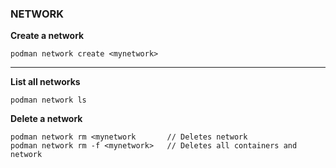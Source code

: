 ### NETWORK
**Create a network**
```
podman network create <mynetwork>
```
---
**List all networks**
```
podman network ls
```
**Delete a network**
```
podman network rm <mynetwork       // Deletes network
podman network rm -f <mynetwork>   // Deletes all containers and network
```
